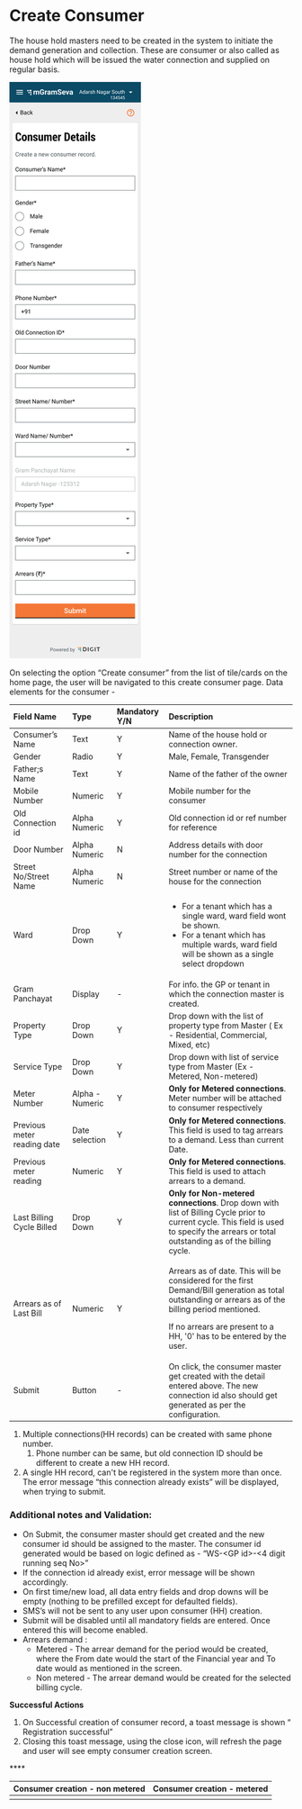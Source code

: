 # Create Consumer

The house hold masters need to be created in the system to initiate the demand generation and collection. These are consumer or also called as house hold which will be issued the water connection and supplied on regular basis.

![Non Metered Connection](../../../.gitbook/assets/image%20%2819%29.png)

On selecting the option “Create consumer” from the list of tile/cards on the home page, the user will be navigated to this create consumer page. Data elements for the consumer -

<table>
  <thead>
    <tr>
      <th style="text-align:left"><b>Field Name</b>
      </th>
      <th style="text-align:left"><b>Type</b>
      </th>
      <th style="text-align:left"><b>Mandatory Y/N</b>
      </th>
      <th style="text-align:left"><b>Description</b>
      </th>
    </tr>
  </thead>
  <tbody>
    <tr>
      <td style="text-align:left">Consumer&#x2019;s Name</td>
      <td style="text-align:left">Text</td>
      <td style="text-align:left">Y</td>
      <td style="text-align:left">Name of the house hold or connection owner.</td>
    </tr>
    <tr>
      <td style="text-align:left">Gender</td>
      <td style="text-align:left">Radio</td>
      <td style="text-align:left">Y</td>
      <td style="text-align:left">Male, Female, Transgender</td>
    </tr>
    <tr>
      <td style="text-align:left">Father;s Name</td>
      <td style="text-align:left">Text</td>
      <td style="text-align:left">Y</td>
      <td style="text-align:left">Name of the father of the owner</td>
    </tr>
    <tr>
      <td style="text-align:left">Mobile Number</td>
      <td style="text-align:left">Numeric</td>
      <td style="text-align:left">Y</td>
      <td style="text-align:left">Mobile number for the consumer</td>
    </tr>
    <tr>
      <td style="text-align:left">Old Connection id</td>
      <td style="text-align:left">Alpha Numeric</td>
      <td style="text-align:left">Y</td>
      <td style="text-align:left">Old connection id or ref number for reference</td>
    </tr>
    <tr>
      <td style="text-align:left">Door Number</td>
      <td style="text-align:left">Alpha Numeric</td>
      <td style="text-align:left">N</td>
      <td style="text-align:left">Address details with door number for the connection</td>
    </tr>
    <tr>
      <td style="text-align:left">Street No/Street Name</td>
      <td style="text-align:left">Alpha Numeric</td>
      <td style="text-align:left">N</td>
      <td style="text-align:left">Street number or name of the house for the connection</td>
    </tr>
    <tr>
      <td style="text-align:left">Ward</td>
      <td style="text-align:left">Drop Down</td>
      <td style="text-align:left">Y</td>
      <td style="text-align:left">
        <ul>
          <li>For a tenant which has a single ward, ward field wont be shown.</li>
          <li>For a tenant which has multiple wards, ward field will be shown as a single
            select dropdown</li>
        </ul>
      </td>
    </tr>
    <tr>
      <td style="text-align:left">Gram Panchayat</td>
      <td style="text-align:left">Display</td>
      <td style="text-align:left">-</td>
      <td style="text-align:left">For info. the GP or tenant in which the connection master is created.</td>
    </tr>
    <tr>
      <td style="text-align:left">Property Type</td>
      <td style="text-align:left">Drop Down</td>
      <td style="text-align:left">Y</td>
      <td style="text-align:left">Drop down with the list of property type from Master ( Ex - Residential,
        Commercial, Mixed, etc)</td>
    </tr>
    <tr>
      <td style="text-align:left">Service Type</td>
      <td style="text-align:left">Drop Down</td>
      <td style="text-align:left">Y</td>
      <td style="text-align:left">Drop down with list of service type from Master (Ex - Metered, Non-metered)</td>
    </tr>
    <tr>
      <td style="text-align:left">Meter Number</td>
      <td style="text-align:left">Alpha - Numeric</td>
      <td style="text-align:left">Y</td>
      <td style="text-align:left"><b>Only for Metered connections</b>. Meter number will be attached to
        consumer respectively</td>
    </tr>
    <tr>
      <td style="text-align:left">Previous meter reading date</td>
      <td style="text-align:left">Date selection</td>
      <td style="text-align:left">Y</td>
      <td style="text-align:left"><b>Only for Metered connections</b>. This field is used to tag arrears
        to a demand. Less than current Date.</td>
    </tr>
    <tr>
      <td style="text-align:left">Previous meter reading</td>
      <td style="text-align:left">Numeric</td>
      <td style="text-align:left">Y</td>
      <td style="text-align:left"><b>Only for Metered connections</b>. This field is used to attach arrears
        to a demand.</td>
    </tr>
    <tr>
      <td style="text-align:left">Last Billing Cycle Billed</td>
      <td style="text-align:left">Drop Down</td>
      <td style="text-align:left">Y</td>
      <td style="text-align:left"><b>Only for Non-metered connections</b>. Drop down with list of Billing
        Cycle prior to current cycle. This field is used to specify the arrears
        or total outstanding as of the billing cycle.</td>
    </tr>
    <tr>
      <td style="text-align:left">Arrears as of Last Bill</td>
      <td style="text-align:left">Numeric</td>
      <td style="text-align:left">Y</td>
      <td style="text-align:left">
        <p>Arrears as of date. This will be considered for the first Demand/Bill
          generation as total outstanding or arrears as of the billing period mentioned.</p>
        <p>If no arrears are present to a HH, &apos;0&apos; has to be entered by
          the user.</p>
      </td>
    </tr>
    <tr>
      <td style="text-align:left">Submit</td>
      <td style="text-align:left">Button</td>
      <td style="text-align:left">-</td>
      <td style="text-align:left">On click, the consumer master get created with the detail entered above.
        The new connection id also should get generated as per the configuration.</td>
    </tr>
  </tbody>
</table>

1. Multiple connections\(HH records\) can be created with same phone number.
   1. Phone number can be same, but old connection ID should be different to create a new HH record.
2. A single HH record, can't be registered in the system more than once. The error message “this connection already exists” will be displayed, when trying to submit.

### Additional notes and Validation:

* On Submit, the consumer master should get created and the new consumer id should be assigned to the master. The consumer id generated would be based on logic defined as - “WS-&lt;GP id&gt;-&lt;4 digit running seq No&gt;”
* If the connection id already exist,  error message will be shown accordingly.
* On first time/new load, all data entry fields and drop downs will be empty \(nothing to be prefilled except for defaulted fields\).
* SMS’s will not be sent to any user upon consumer \(HH\) creation.
* Submit will be disabled until all mandatory fields are entered. Once entered this will become enabled.
* Arrears demand :
  * Metered - The arrear demand for the period would be created, where the From date would the start of the Financial year and To date would as mentioned in the screen.
  * Non metered - The arrear demand would be created for the selected billing cycle.

**Successful Actions**

1. On Successful creation of consumer record, a toast message is shown “ Registration successful”
2. Closing this toast message, using the close icon, will refresh the page and user will see empty consumer creation screen.

\*\*\*\*

| **Consumer creation - non metered** | **Consumer creation - metered** |
| :--- | :--- |
|  |  |

